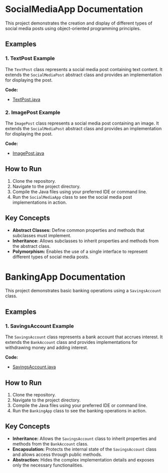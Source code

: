 # SocialMediaApp Documentation

This project demonstrates the creation and display of different types of social media posts using object-oriented programming principles.

## Examples

### 1. TextPost Example

The `TextPost` class represents a social media post containing text content. It extends the `SocialMediaPost` abstract class and provides an implementation for displaying the post.

**Code:**
- [TextPost.java](../../java/src/awesome/lld/java/oop/abstraction/socialmedia/TextPost.java)

### 2. ImagePost Example

The `ImagePost` class represents a social media post containing an image. It extends the `SocialMediaPost` abstract class and provides an implementation for displaying the post.

**Code:**
- [ImagePost.java](../../java/src/awesome/lld/java/oop/abstraction/socialmedia/ImagePost.java)

## How to Run

1. Clone the repository.
2. Navigate to the project directory.
3. Compile the Java files using your preferred IDE or command line.
4. Run the `SocialMediaApp` class to see the social media post implementations in action.

## Key Concepts

- **Abstract Classes:** Define common properties and methods that subclasses must implement.
- **Inheritance:** Allows subclasses to inherit properties and methods from the abstract class.
- **Polymorphism:** Enables the use of a single interface to represent different types of social media posts.

# BankingApp Documentation

This project demonstrates basic banking operations using a `SavingsAccount` class.

## Examples

### 1. SavingsAccount Example

The `SavingsAccount` class represents a bank account that accrues interest. It extends the `BankAccount` class and provides implementations for withdrawing money and adding interest.

**Code:**
- [SavingsAccount.java](../../java/src/awesome/lld/java/oop/abstraction/bank/SavingsAccount.java)

## How to Run

1. Clone the repository.
2. Navigate to the project directory.
3. Compile the Java files using your preferred IDE or command line.
4. Run the `BankingApp` class to see the banking operations in action.

## Key Concepts

- **Inheritance:** Allows the `SavingsAccount` class to inherit properties and methods from the `BankAccount` class.
- **Encapsulation:** Protects the internal state of the `SavingsAccount` class and allows access through public methods.
- **Abstraction:** Hides the complex implementation details and exposes only the necessary functionalities.
